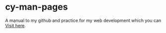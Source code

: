 # cy-man-pages
A manual to my github and practice for my web development which you can [Visit here]( https://a-delicate-balance.github.io/cy-man-pages/).

